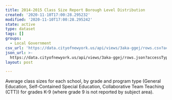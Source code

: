 ```yaml
---
title: 2014-2015 Class Size Report Borough Level Distribution
created: '2020-11-10T17:00:28.295232'
modified: '2020-11-10T17:00:28.295242'
state: active
type: dataset
tags: []
groups:
  - Local Government
csv_url: 'https://data.cityofnewyork.us/api/views/3aka-ggej/rows.csv?accessType=DOWNLOAD'
json_url: >-
  https://data.cityofnewyork.us/api/views/3aka-ggej/rows.json?accessType=DOWNLOAD
layout: post

---
```

Average class sizes for each school, by grade and program type (General Education, Self-Contained Special Education, Collaborative Team Teaching (CTT)) for grades K-9 (where grade 9 is not reported by subject area).
